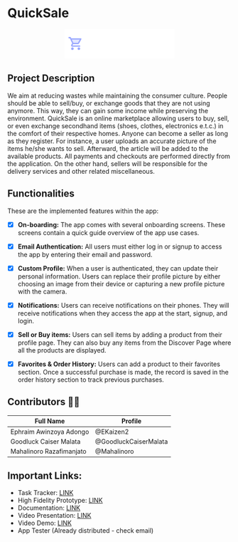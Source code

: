 # QuickSale
<div align="center"> 
    <img src=assets/images/logox.png >
</div>

## Project Description
We aim at reducing wastes while maintaining the consumer culture. People should be able to sell/buy, or exchange goods that they are not using anymore. This way, they can gain some income while preserving the environment. QuickSale is an online marketplace allowing users to buy, sell, or even exchange secondhand items (shoes, clothes, electronics e.t.c.)  in the comfort of their respective homes.  Anyone can become a seller as long as they register.  For instance, a user uploads an accurate picture of the items he/she wants to sell. Afterward, the article will be added to the available products. All payments and checkouts are performed directly from the application. On the other hand, sellers will be responsible for the delivery services and other related miscellaneous.

## Functionalities
These are the implemented features within the app:
- [x] **On-boarding:** The app comes with several onboarding screens. These screens contain a quick guide overview of the app use cases.
- [x] **Email Authentication:** All users must either log in or signup to access the app by entering their email and password.
- [x] **Custom Profile:** When a user is authenticated, they can update their personal information. Users can replace their profile picture by either choosing an image from their device or capturing a new profile picture with the camera. 
- [x] **Notifications:** Users can receive notifications on their phones. They will receive notifications when they access the app at the start, signup, and login.
- [x] **Sell or Buy items:** Users can sell items by adding a product from their profile page. They can also buy any items from the Discover Page where all the products are displayed. 
- [x] **Favorites & Order History:** Users can add a product to their favorites section. Once a successful purchase is made, the record is saved in the order history section to track previous purchases.


## Contributors :technologist:
Full Name | Profile
------------ | -------------
Ephraim Awinzoya Adongo | @EKaizen2
Goodluck Caiser Malata | @GoodluckCaiserMalata
Mahalinoro Razafimanjato | @Mahalinoro

## Important Links:
- Task Tracker: [LINK](https://docs.google.com/spreadsheets/d/1IFnQZ-pufihI4fzJ343Eexm4M7KImxvRUXfo4dFxUkw/edit?usp=sharing)
- High Fidelity Prototype: [LINK](https://www.figma.com/file/qh4tfk0lOzCwDiUViBVp3W/QuickSale)
- Documentation: [LINK](https://drive.google.com/file/d/1r0hGzb1cYS-Hqheon7CUhH9hsQ-I337H/view?usp=sharing)
- Video Presentation: [LINK](https://youtu.be/ExWTZ8X_M5M)
- Video Demo: [LINK](https://youtu.be/zONurk2ZJUw)
- App Tester (Already distributed - check email)
